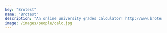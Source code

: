 ```yaml
---
key: "Brotest"
name: "Brotest"
description: "An online university grades calculator! http://www.brotest.esy.es (under development)"
image: /images/people/calc.jpg
---
```

